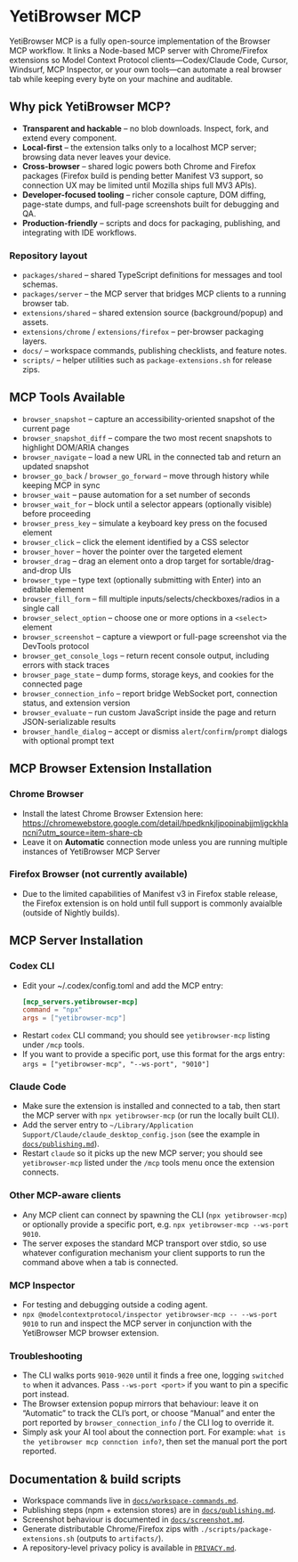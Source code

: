 # YetiBrowser MCP

YetiBrowser MCP is a fully open-source implementation of the Browser MCP workflow. It links a Node-based MCP server with Chrome/Firefox extensions so Model Context Protocol clients—Codex/Claude Code, Cursor, Windsurf, MCP Inspector, or your own tools—can automate a real browser tab while keeping every byte on your machine and auditable.

## Why pick YetiBrowser MCP?

- **Transparent and hackable** – no blob downloads. Inspect, fork, and extend every component.
- **Local-first** – the extension talks only to a localhost MCP server; browsing data never leaves your device.
- **Cross-browser** – shared logic powers both Chrome and Firefox packages (Firefox build is pending better Manifest V3 support, so connection UX may be limited until Mozilla ships full MV3 APIs).
- **Developer-focused tooling** – richer console capture, DOM diffing, page-state dumps, and full-page screenshots built for debugging and QA.
- **Production-friendly** – scripts and docs for packaging, publishing, and integrating with IDE workflows.

### Repository layout

- `packages/shared` – shared TypeScript definitions for messages and tool schemas.
- `packages/server` – the MCP server that bridges MCP clients to a running browser tab.
- `extensions/shared` – shared extension source (background/popup) and assets.
- `extensions/chrome` / `extensions/firefox` – per-browser packaging layers.
- `docs/` – workspace commands, publishing checklists, and feature notes.
- `scripts/` – helper utilities such as `package-extensions.sh` for release zips.

## MCP Tools Available

- `browser_snapshot` – capture an accessibility-oriented snapshot of the current page
- `browser_snapshot_diff` – compare the two most recent snapshots to highlight DOM/ARIA changes
- `browser_navigate` – load a new URL in the connected tab and return an updated snapshot
- `browser_go_back` / `browser_go_forward` – move through history while keeping MCP in sync
- `browser_wait` – pause automation for a set number of seconds
- `browser_wait_for` – block until a selector appears (optionally visible) before proceeding
- `browser_press_key` – simulate a keyboard key press on the focused element
- `browser_click` – click the element identified by a CSS selector
- `browser_hover` – hover the pointer over the targeted element
- `browser_drag` – drag an element onto a drop target for sortable/drag-and-drop UIs
- `browser_type` – type text (optionally submitting with Enter) into an editable element
- `browser_fill_form` – fill multiple inputs/selects/checkboxes/radios in a single call
- `browser_select_option` – choose one or more options in a `<select>` element
- `browser_screenshot` – capture a viewport or full-page screenshot via the DevTools protocol
- `browser_get_console_logs` – return recent console output, including errors with stack traces
- `browser_page_state` – dump forms, storage keys, and cookies for the connected page
- `browser_connection_info` – report bridge WebSocket port, connection status, and extension version
- `browser_evaluate` – run custom JavaScript inside the page and return JSON-serializable results
- `browser_handle_dialog` – accept or dismiss `alert`/`confirm`/`prompt` dialogs with optional prompt text

## MCP Browser Extension Installation

### Chrome Browser

- Install the latest Chrome Browser Extension here: https://chromewebstore.google.com/detail/hpedknkjljpopinabjjmljgckhlancni?utm_source=item-share-cb
- Leave it on **Automatic** connection mode unless you are running multiple instances of YetiBrowser MCP Server

### Firefox Browser (not currently available)

- Due to the limited capabilities of Manifest v3 in Firefox stable release, the Firefox extension is on hold until full support is commonly avaialble (outside of Nightly builds).

## MCP Server Installation

### Codex CLI

- Edit your ~/.codex/config.toml and add the MCP entry:
  ```toml
  [mcp_servers.yetibrowser-mcp]
  command = "npx"
  args = ["yetibrowser-mcp"]
  ```
- Restart `codex` CLI command; you should see `yetibrowser-mcp` listing under `/mcp` tools.
- If you want to provide a specific port, use this format for the args entry: `args = ["yetibrowser-mcp", "--ws-port", "9010"]`

### Claude Code

- Make sure the extension is installed and connected to a tab, then start the MCP server with `npx yetibrowser-mcp` (or run the locally built CLI).
- Add the server entry to `~/Library/Application Support/Claude/claude_desktop_config.json` (see the example in [`docs/publishing.md`](docs/publishing.md)).
- Restart `claude` so it picks up the new MCP server; you should see `yetibrowser-mcp` listed under the `/mcp` tools menu once the extension connects.

### Other MCP-aware clients

- Any MCP client can connect by spawning the CLI (`npx yetibrowser-mcp`) or optionally provide a specific port, e.g. `npx yetibrowser-mcp --ws-port 9010`.
- The server exposes the standard MCP transport over stdio, so use whatever configuration mechanism your client supports to run the command above when a tab is connected.

### MCP Inspector

- For testing and debugging outside a coding agent.
- `npx @modelcontextprotocol/inspector yetibrowser-mcp -- --ws-port 9010` to run and inspect the MCP server in conjunction with the YetiBrowser MCP browser extension.

### Troubleshooting

- The CLI walks ports `9010-9020` until it finds a free one, logging `switched to` when it advances. Pass `--ws-port <port>` if you want to pin a specific port instead.
- The Browser extension popup mirrors that behaviour: leave it on “Automatic” to track the CLI’s port, or choose “Manual” and enter the port reported by `browser_connection_info` / the CLI log to override it.
- Simply ask your AI tool about the connection port.  For example: `what is the yetibrowser mcp connction info?`, then set the manual port the port reported.

## Documentation & build scripts

- Workspace commands live in [`docs/workspace-commands.md`](docs/workspace-commands.md).
- Publishing steps (npm + extension stores) are in [`docs/publishing.md`](docs/publishing.md).
- Screenshot behaviour is documented in [`docs/screenshot.md`](docs/screenshot.md).
- Generate distributable Chrome/Firefox zips with `./scripts/package-extensions.sh` (outputs to `artifacts/`).
- A repository-level privacy policy is available in [`PRIVACY.md`](PRIVACY.md).
